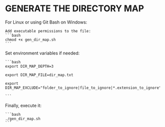 # GENERATE THE DIRECTORY MAP
For Linux or using Git Bash on Windows:

    Add executable permissions to the file:
    ```bash
    chmod +x gen_dir_map.sh
    ```


Set environment variables if needed:

    ```bash
    export DIR_MAP_DEPTH=3

    export DIR_MAP_FILE=dir_map.txt

    export DIR_MAP_EXCLUDE="folder_to_ignore|file_to_ignore|*.extension_to_ignore"
    
    ```

Finally, execute it:

    ```bash
    ./gen_dir_map.sh
    ```
